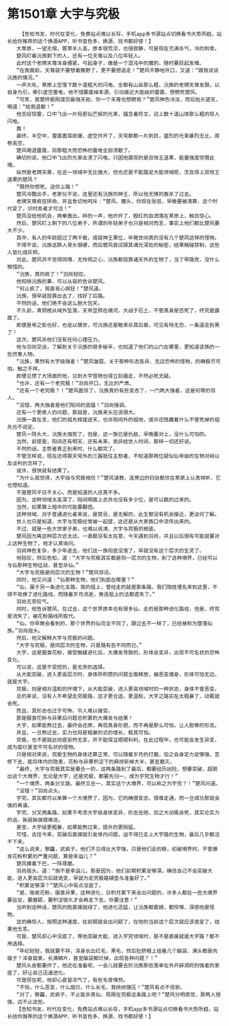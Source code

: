 # 第1501章 大宇与究极
        【告知书友，时代在变化，免费站点难以长存，手机app多书源站点切换看书大势所趋，站长给你推荐的这个换源APP，听书音色多、换源、找书都好使！】
       大草原，一望无垠，蒿草半人高，原本很荒凉，也很寂静，可是现在充满杀气，冷的刺骨。
       楚风盯着沅族剩下的人，还有一位天尊以及八位年轻人。
       此时这个老牌天尊浑身绷紧，弓起身子，像是一个混沌中的魔豹，随时要跃起发难。
       “在我面前，天尊就不要想着撒野了，更不要想逃走！”楚风平静地开口，又道：“跟我说说沅族的情况。”
       一声大吼，草原上空落下数十道粗大的闪电，全都有山岳那么粗，沅族的老牌天尊发狠，以自身为引，牵引虚空雷电，他不惜要废掉本源，引动接近大能级的雷霆，想劈死楚风。
       “可笑，我楚终极刚渡完最强天劫，你一个天尊也想劈我？”楚风神色冷淡，而后抬头望天，喝道：“给我退散！”
       他舌绽惊雷，口中飞出一片宛若仙芒般的光束，蕴含着符文，迎上数十道山体那么粗的惊人闪电。
       轰！
       最终，半空中，雷霆震耳欲聋，虚空炸开了，天穹都都一片刺目，盛烈的光束暴烈无比，席卷高空。
       楚风喝退雷霆，将那粗大而恐怖的雷电全部溃散了。
       确切的说，他口中飞出的光束击溃了闪电，只因他展现的是双恒王道果，能量强度惊慑此境。
       纵然是老牌天尊，在这一领域中无比强大，但也还是不能踏足大能领域呢，怎及得上双恒王道果的楚风？
       “既然你想死，送你上路！”
       楚风冷酷出手，老家伙不说，这里还有沅族的神王，所以他无情的轰杀了过去。
       老牌天尊疯狂拼命，并且急切地呵斥：“楚风，魔头，你现在张狂，早晚要被清算，这个时代变了，识时务者才可活！”
       楚风没给他机会，两拳轰出，砰的一声，他炸开了，殷红的血洒落在草原上，触目惊心。
       然后，楚风盯上剩下的八位弟子，所谓的年轻弟子也只是相对而言，事实上他们都比楚风要大不少。
       其中，有人的年龄超过了两千载，成就神王果位，毕竟世间真的没有几个楚风这样的怪物。
       不得不说，沅族这群人骨头很硬，而后楚风尝试探其魂光深处的秘密，结果触碰禁制，这些人皆化成灰烬。
       对此，楚风并不觉得同情，无怜悯之心，沅族都投靠诸天外的生物了，当了带路党，没什么惋惜的。
       “沅族，真的疯了！”羽尚轻叹。
       他知晓沅族的事，可以从容的告诉楚风。
       “何止疯了，简直丧心病狂！”楚风道。
       沅族，很早就投靠出去了，找好了后路。
       不然的话，他们绝不会这么胆大包天。
       不久前，青铜棺从域外坠落，天帝显照在魂河，大战于厄土，不管真身是否死了，终究是露面了。
       即便是帝之影也好，也足以慑世，可沅族还是敢来杀其后裔，可见有恃无恐，一条道走到黑了！
       这次，楚风杀他们没有任何心理压力。
       他与羽尚交谈，了解到关于沅族的很多秘辛，也知道了他们的山门在哪里，更知道该族的一些厉害人物。
       “沅族，果然有大宇级强者！”楚风皱眉，关于那种形态各异、无边恐怖的怪物，的确极尽可怕，触之不祥。
       即便见惯了大场面的他，见到大宇怪物也得立刻遁走，不然必死无疑。
       “也许，还有一个老究极！”羽尚开口，无比的严肃。
       “还有一个老究极？！”楚风震惊了，沅族真的有些变态了，一门两大强者，这是何等的惊人。
       “没错，两大强者是他们阳间的底蕴！”羽尚强调。
       还有一个更瘆人的问题，那就是，沅族来头应该很大。
       沅族一直在言，他们的祖先辉煌逆天，也许阳间外的祖地，或许还隐藏着什么不曾死掉的祖先也不说定。
       楚风一阵头大，沅族太强势了，但是，这一族已是仇敌，早晚要对上，没什么可怕的。
       当然，前提是，阳间还有明天，还有未来，诡异给世人时间，那样一切还好说。
       不然的话，主祭者真正到来时，什么都完了。
       不管怎样说，现在还得靠天穹外的三器抵住主祭者，不知道那两位疑似仙帝级的生物对峙以及谈判的怎样了。
       或许，很快就有结果了。
       “为什么我觉得，大宇级与究极相仿？”楚风请教，连旁边的钧驮都伏在草原上认真倾听，它也想知道。
       不是楚风平日不关心，而是知道的人还真不多。
       因为，这种领域太高深了，阳间明面上总共也没有多少位，是可以数的过来的。
       当然，如果算上暗中的可能要翻倍。
       这种领域，对于普通进化者来说，是禁忌，是无解的，此生都没有机会接近，更谈何了解。
       世人也只是知道，大宇与究极经常被一起提，这还是从大家族口中流传出来的。
       不过，就是一些大世家子弟，也难以说清，大宇与究极的根底。
       楚风因为离这种层次还太远，一直都没有太在意，今天遇到羽尚，并且以后很有可能就要对上这种生物了，他才认真询问。
       羽尚神色复杂，多少年逝去，他们这一族彻底没落了，早就没有这个层次的生灵了。
       他轻叹，然后告知，道：“大宇与究极其实都是同一层次的生物，到了这种境界，已经可以与仙那种生物征战，甚至杀仙。”
       “大宇与究极是同层次的生物？”楚风惊诧。
       同时，他又问道：“仙那种生物，他们到底在哪里？”
       “仙，属于另一条进化支路，我的祖上，曾经走的就是那条路，我们隐姓埋名来到这里，不得不改换了进化路线，而随着岁月流逝，竟连祖上的法都遗失了。”
       羽尚无奈叹气。
       同时，他告诉楚风，在过去，这个世界原本也有很多仙，走的是那种进化路径，但是，终究是消失了，被花粉路线所取代。
       “仙，你早晚会看到的，那个世界的仙完全不同了，跟过去不一样了，已经被称为堕落仙族。”羽尚摇头。
       然后，他又解释大宇与究极的问题。
       “大宇与究极，是同层次的生物，只是路有些不同而已。”
       大宇，这是服食花粉，接受触媒进化后，大爆发导致的，形体会变异，出现不可名状的恐怖变化。
       可以说，这是不受控的，是无奈的选择。
       从大能突破，进入更高层次时，身体所积攒的问题全面释放，被恶变缠身，形体可怕无边，就是大宇。
       究极，则是相对温和的环境下，从大能突破，进入更高领域时的一种状态，身体不曾恶变。
       总的来说，没有人不希望走究极路，这才更合适，更温和，大宇之路实在太粗暴了，动辄就会死。
       而且，其形态也过于可怖，令人难以接受。
       那是服食花粉与异果后问题总积累的大爆发与结果！
       大宇，如果能熬过去，最终会还原，再现真身形貌，而不再是那么可怕，让人胆寒的形态。
       并且，一旦熬过去，实力也将是粗暴的式的增长，极其可怕。
       究极，也不是就此彻底安然无恙，并不能保证顺顺利利，在此过程中，也可能会发生异变，成为腐烂甚至不可名状的怪物。
       只是相对来说，究极生物的身体还算正常，可以随着岁月的打磨，加之自身定力足够强，苦修下去，能将体内的隐患，花粉与异果积淀下的麻烦斩掉大半，甚至磨灭。
       “最终，大宇与究极其实是要合一的，这两条路到了最后，都要经历凶险，想要突破，超脱出这个大境界，无论是大宇，还是究极，都要先归一，成为宇究生物才行！”
       “一个境界，两条分叉路，最终又合一，其实这个大境界，可以称之为宇究？！”楚风问道。
       “没错！”羽尚点头。
       宇究，其实都可以单算一个大境界了，因为，它的确很变态，很难走通，而一旦成功那就会强的离谱。
       宇究，分叉两条路，如果不考虑大宇级身体变异，形态丑陋，加之大动辄会死，其实论实力的话，孰弱孰强很难说。
       甚至，大宇级更粗暴，如果能熬过来，提升的更刚猛。
       可惜，古往今来，突破后直接就引发体内问题，迫不得已走上大宇路的生物，最后几乎都活不下来。
       “这么说来，黎龘，武疯子，他们不见得比大宇强，只是他们走的稳，初破境界时，不曾爆发花粉积累的严重问题，算是幸运儿？”
       楚风摸着下巴，一阵琢磨。
       羽尚摇头，道：“倒不是幸运儿，那是因为，他们前期积累足够深，确信自己不会突破大能，进入更高层次后就诡变，早就为走究极路铺垫与准备好了。”
       “积累足够深？”楚风心中有点没底了。
       “是，吸收花粉，服食异果，这种进化，日积月累下来会出问题的，许多人都在一些大境界要驻足，要磨砺，要积淀很久才会再走下去，你要注意！”
       当听到这种话，楚风的脸直接就绿了，他进化迅猛，让沅族都震撼，都惊悚，深感他是怪物。
       这的确惊人，按照这种速度，在前期就会出问题了，在他的当前这个层次就应该诡变了，结果他无恙。
       可是，楚风却心中没底了，等他突破大能，进入宇究领域时，是不是直接就是大宇路？都不用选择。
       “年纪轻轻，我就要不祥，浑身长出红毛，黑毛，然后肚脐眼上挂着几个脑袋，满头都是肉瘤子？浑身腐臭，长满鳞片，甚至脑袋都烂掉，出现各种问题？！”
       楚风头皮都要炸了，他还在准备呢，一会儿就要去抄沅族那些落单在外开辟洞府的强者的家底了，好让自己迅速进化。
       可是现在呢，他却心底冒凉气了，有些毛骨悚然。
       “不怕，什么恶变，什么腐烂，什么长毛，我统统镇压！”楚风有点不信邪。
       “对了，黎龘，武疯子，不止能杀真仙，局限在究极这条路上吧？”楚风分明感觉，那两人很强，远不止这些。
       【告知书友，时代在变化，免费站点难以长存，手机app多书源站点切换看书大势所趋，站长给你推荐的这个换源APP，听书音色多、换源、找书都好使！】